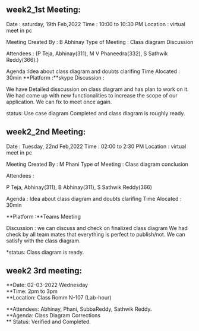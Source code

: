 ## week2_1st Meeting:

Date : saturday, 19th Feb,2022
Time : 10:00 to 10:30 PM
Location : virtual meet in pc

Meeting Created By : B Abhinay
Type of Meeting : Class diagram Discussion

Attendees :
(P Teja, Abhinay(311), M V Phaneedra(332), S Sathwik Reddy(366).)

Agenda :Idea about class diagram and doubts clarifing
Time Alocated : 30min
**Platform :**skype
Discussion :

We have Detailed disscussion on class diagram and has plan to work on it.
We had come up with new functionalities to increase the scope of our application.
We can fix to meet once again.

status: Use case diagram Completed and class diagram is roughly ready.


## week2_2nd Meeting:
Date : Tuesday, 22nd Feb,2022
Time : 02:00 to 2:30 PM
Location : virtual meet in pc

Meeting Created By : M Phani
Type of Meeting : Class diagram conclusion

Attendees :

P Teja, Abhinay(311), B Abhinay(311), S Sathwik Reddy(366)

Agenda :
         Idea about class diagram and doubts clarifing
Time Alocated : 30min

**Platform :**Teams Meeting

Discussion :
we can discuss and check on finalized class diagram
We had check by all team mates that everything is perfect to publish/not.
We can satisfy with the class diagram.

*status: Class diagram is ready.

## week2 3rd meeting:
 **Date: 02-03-2022 Wednesday <br>
 **Time: 2pm to 3pm <br>
 **Location: Class Romm N-107 (Lab-hour) <br>
 
 **Attendees: Abhinay, Phani, SubbaReddy, Sathwik Reddy.<br>
 **Agenda: Class Diagram Corrections<br>
 ** Status: Verified and Completed.
 
